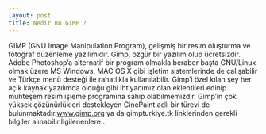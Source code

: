 ```yaml
---
layout: post
title: Nedir Bu GIMP ?
---
```

GIMP (GNU Image Manipulation Program), gelişmiş bir resim
oluşturma ve fotoğraf düzenleme yazılımıdır. Gimp, özgür bir yazılım olup
ücretsizdir. Adobe Photoshop’a alternatif bir program olmakla beraber başta
GNU/Linux olmak üzere MS Windows, MAC OS X gibi işletim sistemlerinde de
çalışabilir ve Türkçe menü desteği ile rahatlıkla kullanılabilir. Gimp’i 
özel kılan şey her açık kaynak yazılımda olduğu gibi ihtiyacımız olan 
eklentileri edinip muhteşem  resim işleme programına sahip olabilmemizdir.
Gimp’in çok yüksek çözünürlükleri destekleyen CinePaint adlı bir türevi 
de bulunmaktadır.www.gimp.org ya da gimpturkiye.tk linklerinden gerekli
bilgiler alınabilir.İlgilenenlere…

